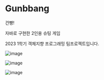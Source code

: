 # Gunbbang

건빵!

자바로 구현한 2인용 슈팅 게임

2023 1학기 객체지향 프로그래밍 팀프로젝트입니다.

![image](https://github.com/dameun2224/gunbbang/assets/113423804/59cdd506-956e-4bb2-bfc8-9c20e8b5c3b2)

![image](https://github.com/dameun2224/gunbbang/assets/113423804/eab71a74-d14a-4440-8ff4-ba412d06a297)

![image](https://github.com/dameun2224/gunbbang/assets/113423804/ea9c1648-8901-4039-862f-c1ad5022f71b)
